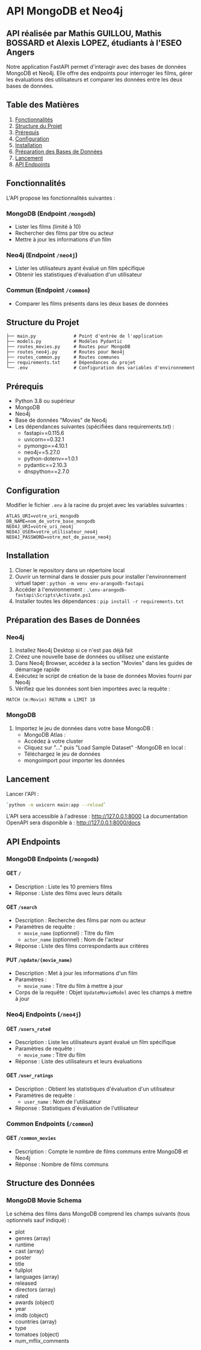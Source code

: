 # API MongoDB et Neo4j

## API réalisée par Mathis GUILLOU, Mathis BOSSARD et Alexis LOPEZ, étudiants à l'ESEO Angers 

Notre application FastAPI permet d'interagir avec des bases de données MongoDB et Neo4j. Elle offre des endpoints pour interroger les films, gérer les évaluations des utilisateurs et comparer les données entre les deux bases de données.

## Table des Matières

1. [Fonctionnalités](#fonctionnalités)
2. [Structure du Projet](#structure-du-projet)
3. [Prérequis](#prérequis)
4. [Configuration](#configuration)
5. [Installation](#installation)
6. [Préparation des Bases de Données](#préparation-des-bases-de-données)
7. [Lancement](#lancement)
8. [API Endpoints](#api-endpoints)


## Fonctionnalités

L'API propose les fonctionnalités suivantes :

### MongoDB (Endpoint `/mongodb`)
- Lister les films (limité à 10)
- Rechercher des films par titre ou acteur
- Mettre à jour les informations d'un film

### Neo4j (Endpoint `/neo4j`)
- Lister les utilisateurs ayant évalué un film spécifique
- Obtenir les statistiques d'évaluation d'un utilisateur

### Commun (Endpoint `/common`)
- Comparer les films présents dans les deux bases de données

## Structure du Projet

```
├── main.py              # Point d'entrée de l'application
├── models.py            # Modèles Pydantic
├── routes_movies.py     # Routes pour MongoDB
├── routes_neo4j.py      # Routes pour Neo4j
├── routes_common.py     # Routes communes
├── requirements.txt     # Dépendances du projet
└── .env                 # Configuration des variables d'environnement
```

## Prérequis

- Python 3.8 ou supérieur
- MongoDB
- Neo4j
- Base de données "Movies" de Neo4j
- Les dépendances suivantes (spécifiées dans requirements.txt) :
  - fastapi==0.115.6
  - uvicorn==0.32.1
  - pymongo==4.10.1
  - neo4j==5.27.0
  - python-dotenv==1.0.1
  - pydantic==2.10.3
  - dnspython==2.7.0

## Configuration

Modifier le fichier `.env` à la racine du projet avec les variables suivantes :

```
ATLAS_URI=votre_uri_mongodb
DB_NAME=nom_de_votre_base_mongodb
NEO4J_URI=votre_uri_neo4j
NEO4J_USER=votre_utilisateur_neo4j
NEO4J_PASSWORD=votre_mot_de_passe_neo4j
```

## Installation

1) Cloner le repository dans un répertoire local
2) Ouvrir un terminal dans le dossier puis pour installer l'environnement virtuel taper :
   ` python -m venv env-arangodb-fastapi `
3) Accéder à l'environnement : `.\env-arangodb-fastapi\Scripts\Activate.ps1`
4) Installer toutes les dépendances : `pip install -r requirements.txt`


## Préparation des Bases de Données

### Neo4j
1. Installez Neo4j Desktop si ce n'est pas déjà fait
2. Créez une nouvelle base de données ou utilisez une existante
3. Dans Neo4j Browser, accédez à la section "Movies" dans les guides de démarrage rapide
4. Exécutez le script de création de la base de données Movies fourni par Neo4j
5. Vérifiez que les données sont bien importées avec la requête :
```cypher
MATCH (m:Movie) RETURN m LIMIT 10
```

### MongoDB
1. Importez le jeu de données dans votre base MongoDB :
   -  MongoDB Atlas :
     - Accédez à votre cluster
     - Cliquez sur "..." puis "Load Sample Dataset"
   -MongoDB en local :
     - Téléchargez le jeu de données 
     -  mongoimport pour importer les données

## Lancement

Lancer l'API : 
```bash
`python -m uvicorn main:app --reload`
```

L'API sera accessible à l'adresse : http://127.0.0.1:8000
La documentation OpenAPI sera disponible à : http://127.0.0.1:8000/docs

## API Endpoints

### MongoDB Endpoints (`/mongodb`)

#### GET `/`
- Description : Liste les 10 premiers films
- Réponse : Liste des films avec leurs détails

#### GET `/search`
- Description : Recherche des films par nom ou acteur
- Paramètres de requête : 
  - `movie_name` (optionnel) : Titre du film
  - `actor_name` (optionnel) : Nom de l'acteur
- Réponse : Liste des films correspondants aux critères

#### PUT `/update/{movie_name}`
- Description : Met à jour les informations d'un film
- Paramètres : 
  - `movie_name` : Titre du film à mettre à jour
- Corps de la requête : Objet `UpdateMovieModel` avec les champs à mettre à jour

### Neo4j Endpoints (`/neo4j`)

#### GET `/users_rated`
- Description : Liste les utilisateurs ayant évalué un film spécifique
- Paramètres de requête :
  - `movie_name` : Titre du film
- Réponse : Liste des utilisateurs et leurs évaluations

#### GET `/user_ratings`
- Description : Obtient les statistiques d'évaluation d'un utilisateur
- Paramètres de requête :
  - `user_name` : Nom de l'utilisateur
- Réponse : Statistiques d'évaluation de l'utilisateur

### Common Endpoints (`/common`)

#### GET `/common_movies`
- Description : Compte le nombre de films communs entre MongoDB et Neo4j
- Réponse : Nombre de films communs

## Structure des Données

### MongoDB Movie Schema
Le schéma des films dans MongoDB comprend les champs suivants (tous optionnels sauf indiqué) :
- plot
- genres (array)
- runtime
- cast (array)
- poster
- title
- fullplot
- languages (array)
- released
- directors (array)
- rated
- awards (object)
- year
- imdb (object)
- countries (array)
- type
- tomatoes (object)
- num_mflix_comments
